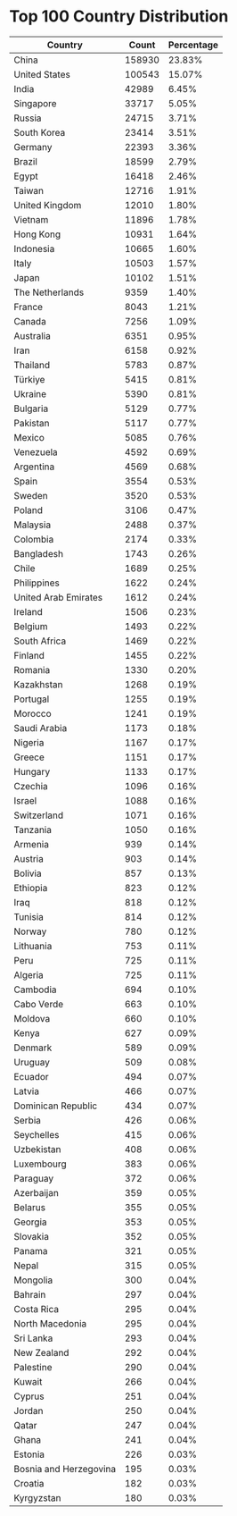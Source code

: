 # Top 100 Country Distribution
| Country | Count | Percentage |
|----|----|----|
| China | 158930 | 23.83% |
| United States | 100543 | 15.07% |
| India | 42989 | 6.45% |
| Singapore | 33717 | 5.05% |
| Russia | 24715 | 3.71% |
| South Korea | 23414 | 3.51% |
| Germany | 22393 | 3.36% |
| Brazil | 18599 | 2.79% |
| Egypt | 16418 | 2.46% |
| Taiwan | 12716 | 1.91% |
| United Kingdom | 12010 | 1.80% |
| Vietnam | 11896 | 1.78% |
| Hong Kong | 10931 | 1.64% |
| Indonesia | 10665 | 1.60% |
| Italy | 10503 | 1.57% |
| Japan | 10102 | 1.51% |
| The Netherlands | 9359 | 1.40% |
| France | 8043 | 1.21% |
| Canada | 7256 | 1.09% |
| Australia | 6351 | 0.95% |
| Iran | 6158 | 0.92% |
| Thailand | 5783 | 0.87% |
| Türkiye | 5415 | 0.81% |
| Ukraine | 5390 | 0.81% |
| Bulgaria | 5129 | 0.77% |
| Pakistan | 5117 | 0.77% |
| Mexico | 5085 | 0.76% |
| Venezuela | 4592 | 0.69% |
| Argentina | 4569 | 0.68% |
| Spain | 3554 | 0.53% |
| Sweden | 3520 | 0.53% |
| Poland | 3106 | 0.47% |
| Malaysia | 2488 | 0.37% |
| Colombia | 2174 | 0.33% |
| Bangladesh | 1743 | 0.26% |
| Chile | 1689 | 0.25% |
| Philippines | 1622 | 0.24% |
| United Arab Emirates | 1612 | 0.24% |
| Ireland | 1506 | 0.23% |
| Belgium | 1493 | 0.22% |
| South Africa | 1469 | 0.22% |
| Finland | 1455 | 0.22% |
| Romania | 1330 | 0.20% |
| Kazakhstan | 1268 | 0.19% |
| Portugal | 1255 | 0.19% |
| Morocco | 1241 | 0.19% |
| Saudi Arabia | 1173 | 0.18% |
| Nigeria | 1167 | 0.17% |
| Greece | 1151 | 0.17% |
| Hungary | 1133 | 0.17% |
| Czechia | 1096 | 0.16% |
| Israel | 1088 | 0.16% |
| Switzerland | 1071 | 0.16% |
| Tanzania | 1050 | 0.16% |
| Armenia | 939 | 0.14% |
| Austria | 903 | 0.14% |
| Bolivia | 857 | 0.13% |
| Ethiopia | 823 | 0.12% |
| Iraq | 818 | 0.12% |
| Tunisia | 814 | 0.12% |
| Norway | 780 | 0.12% |
| Lithuania | 753 | 0.11% |
| Peru | 725 | 0.11% |
| Algeria | 725 | 0.11% |
| Cambodia | 694 | 0.10% |
| Cabo Verde | 663 | 0.10% |
| Moldova | 660 | 0.10% |
| Kenya | 627 | 0.09% |
| Denmark | 589 | 0.09% |
| Uruguay | 509 | 0.08% |
| Ecuador | 494 | 0.07% |
| Latvia | 466 | 0.07% |
| Dominican Republic | 434 | 0.07% |
| Serbia | 426 | 0.06% |
| Seychelles | 415 | 0.06% |
| Uzbekistan | 408 | 0.06% |
| Luxembourg | 383 | 0.06% |
| Paraguay | 372 | 0.06% |
| Azerbaijan | 359 | 0.05% |
| Belarus | 355 | 0.05% |
| Georgia | 353 | 0.05% |
| Slovakia | 352 | 0.05% |
| Panama | 321 | 0.05% |
| Nepal | 315 | 0.05% |
| Mongolia | 300 | 0.04% |
| Bahrain | 297 | 0.04% |
| Costa Rica | 295 | 0.04% |
| North Macedonia | 295 | 0.04% |
| Sri Lanka | 293 | 0.04% |
| New Zealand | 292 | 0.04% |
| Palestine | 290 | 0.04% |
| Kuwait | 266 | 0.04% |
| Cyprus | 251 | 0.04% |
| Jordan | 250 | 0.04% |
| Qatar | 247 | 0.04% |
| Ghana | 241 | 0.04% |
| Estonia | 226 | 0.03% |
| Bosnia and Herzegovina | 195 | 0.03% |
| Croatia | 182 | 0.03% |
| Kyrgyzstan | 180 | 0.03% |
